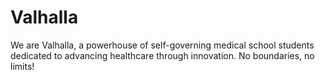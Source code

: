 # Valhalla
We are Valhalla, a powerhouse of self-governing medical school students dedicated to advancing healthcare through innovation. No boundaries, no limits!
